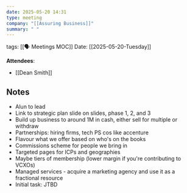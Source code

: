 ```yaml
---
date: 2025-05-20 14:31
type: meeting
company: "[[Assuring Business]]"
summary: " "
---
```

tags: [[🗣️ Meetings MOC]]
Date: [[2025-05-20-Tuesday]]

**Attendees**: 
- [[Dean Smith]]

## Notes
- Alun to lead
- Link to strategic plan slide on slides, phase 1, 2, and 3
- Build up business to around 1M in cash, either sell for multiple or withdraw
- Partnerships: hiring firms, tech PS cos like accenture
- Flavour what we offer based on who's on the books
- Commissions scheme for people we bring in
- Targeted pages for ICPs and geographies
- Maybe tiers of membership (lower margin if you're contributing to VCXOs)
- Managed services - acquire a marketing agency and use it as a fractional resource
- Initial task: JTBD


